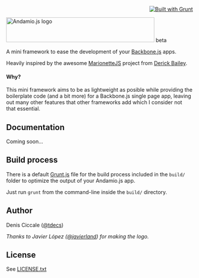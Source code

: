 <p align="right"><a href="http://gruntjs.com"><img src="https://cdn.gruntjs.com/builtwith.png" alt="Built with Grunt"></a></p>

<img src="https://raw.github.com/dciccale/Andamio.js/master/andamiojs-logo.png" width="400" height="67" alt="Andamio.js logo"> beta

A mini framework to ease the development of your [Backbone.js](http://backbonejs.com) apps.

Heavily inspired by the awesome [MarionetteJS](http://marionettejs.com/) project from [Derick Bailey](http://lostechies.com).

#### Why?

This mini framework aims to be as lightweight as posible while providing the boilerplate code (and a bit more) for a Backbone.js single page app, leaving out many other features that other frameworks add which I consider not that essential.


## Documentation

Coming soon...

## Build process
There is a default [Grunt.js](http://gruntjs.com) file for the build process included in the `build/` folder to optimize the output of your Andamio.js app.

Just run `grunt` from the command-line inside the `build/` directory.

## Author
Denis Ciccale ([@tdecs](http://twitter.com/tdecs))

*Thanks to Javier López ([@javierland](http://twitter.com/javierland)) for making the logo.*

## License
See [LICENSE.txt](https://raw.github.com/dciccale/Andamio.js/master/LICENSE.txt)
